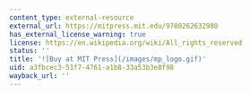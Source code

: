```yaml
---
content_type: external-resource
external_url: https://mitpress.mit.edu/9780262632980
has_external_license_warning: true
license: https://en.wikipedia.org/wiki/All_rights_reserved
status: ''
title: '![Buy at MIT Press](/images/mp_logo.gif)'
uid: a3fbcec3-51f7-4761-a1b8-33a53b3e8f98
wayback_url: ''
---
```

